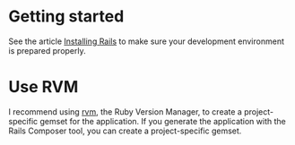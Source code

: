 # Getting started

See the article [Installing Rails](http://railsapps.github.io/installing-rails.html) to make sure your development environment is prepared properly.

# Use RVM

I recommend using [rvm](https://rvm.io/), the Ruby Version Manager, to create a project-specific gemset for the application. If you generate the application with the Rails Composer tool, you can create a project-specific gemset.

